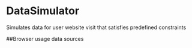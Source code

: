 # DataSimulator
Simulates data for user website visit that satisfies predefined constraints

##Browser usage data sources
